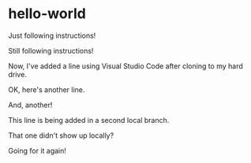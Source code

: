 # hello-world
Just following instructions!

Still following instructions!

Now, I've added a line using Visual Studio Code after cloning to my hard drive.

OK, here's another line.

And, another!

This line is being added in a second local branch.

That one didn't show up locally?

Going for it again!
